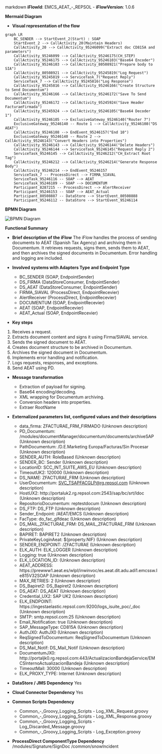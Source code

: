 markdown
**iFlowId**: EMCS_AEAT_-_REPSOL - **iFlowVersion**: 1.0.6

**Mermaid Diagram**
- **Visual representation of the flow**

```mermaid
graph LR
    BC_SENDER --> StartEvent_2(Start) : SOAP
    StartEvent_2 --> CallActivity_20(Maintain Headers)
    CallActivity_20 --> CallActivity_95246099("Extract doc CD815A and parameters")
    CallActivity_95246099 --> CallActivity_95246175(CH_STEP)
    CallActivity_95246175 --> CallActivity_95246103("Base64 Encoder")
    CallActivity_95246103 --> CallActivity_80508921("Prepare body to SIA")
    CallActivity_80508921 --> CallActivity_95245819("Log Request")
    CallActivity_95245819 --> ServiceTask_7("Request Reply")
    ServiceTask_7 --> CallActivity_95245816("Log Response")
    CallActivity_95245816 --> CallActivity_95246166("Create Structure to Send Documentum")
    CallActivity_95246166 --> CallActivity_95246172("Save To Send Documentum")
    CallActivity_95246172 --> CallActivity_95245924("Save Header FacturaeFirmada")
    CallActivity_95245924 --> CallActivity_95246105("Base64 Decoder 1")
    CallActivity_95246105 --> ExclusiveGateway_95246140("Router 7")
    ExclusiveGateway_95246140 -- Route 1 --> CallActivity_95246108("DS AEAT")
    CallActivity_95246108 --> EndEvent_95246157("End 10")
    ExclusiveGateway_95246140 -- Route 2 --> CallActivity_95246143("Convert Headers into Properties")
    CallActivity_95246143 --> CallActivity_95246144("Delete Headers")
    CallActivity_95246144 --> ServiceTask_95246145("Request Reply 2")
    ServiceTask_95246145 --> CallActivity_95246212("CH_Extract Root Tag")
    CallActivity_95246212 --> CallActivity_95246214("Generate Response Body")
    CallActivity_95246214 --> EndEvent_95246157
    ServiceTask_7 -- ProcessDirect --> FIRMA_SIAVAL
    ServiceTask_95246116 -- SOAP --> AEAT
    ServiceTask_95246189 -- SOAP --> DOCUMENTUM
    Participant_8287215 -- ProcessDirect --> AlertReceiver
    Participant_95246153 -- SOAP --> AEAT_Actual
    Participant_80508887 -- DataStore --> StartEvent_80508888
    Participant_95246112 -- DataStore --> StartEvent_95246114

```
**BPMN Diagram**

![BPMN Diagram](./EMCS_AEAT_-_REPSOL-1.0.6.png "BPMN Diagram")

**Functional Summary**
- **Brief description of the iFlow**
The iFlow handles the process of sending documents to AEAT (Spanish Tax Agency) and archiving them in Documentum. It retrieves requests, signs them, sends them to AEAT, and then archives the signed documents in Documentum. Error handling and logging are included.

- **Involved systems with Adapters Type and Endpoint Type**
    - BC_SENDER (SOAP, EndpointSender)
    - DS_FIRMA (DataStoreConsumer, EndpointSender)
    - DS_AEAT (DataStoreConsumer, EndpointSender)
    - FIRMA_SIAVAL (ProcessDirect, EndpointRecevier)
    - AlertReceiver (ProcessDirect, EndpointRecevier)
    - DOCUMENTUM (SOAP, EndpointRecevier)
    - AEAT (SOAP, EndpointRecevier)
    - AEAT_Actual (SOAP, EndpointRecevier)

- **Key steps**
1. Receives a request.
2. Extracts document content and signs it using Firma/SIAVAL service.
3. Sends the signed document to AEAT.
4. Creates document structure to be archived in Documentum.
5. Archives the signed document in Documentum.
6. Implements error handling and notification.
7. Logs requests, responses, and exceptions.
8. Send AEAT using PD.

- **Message transformation**
    - Extraction of payload for signing.
    - Base64 encoding/decoding.
    - XML wrapping for Documentum archiving.
    - Conversion headers into properties.
    - Extraer RootName

- **Externalized parameters list, configured values and their descriptions**
    - data_firma: ZFACTURAE_FRM_FIRMADO (Unknown description)
    - PD_Documentum: /modules/documentManager/documentum/documents/archiveSAP (Unknown description)
    - PathDocumentum: /D.E.Marketing Europa/Facturas/Sin Procesar (Unknown description)
    - SENDER_AUTH: RoleBased (Unknown description)
    - SENDER_BC: Sender (Unknown description)
    - LocationID: SCC_INT_SUITE_AWS_EU (Unknown description)
    - TimeoutUK2: 120000 (Unknown description)
    - DS_NAME: ZFACTURAE_FRM (Unknown description)
    - UserDocumentum: SVC_TSAPFACGLP@rg.repsol.com (Unknown description)
    - HostUX2: http\://portaluk2.rg.repsol.com\:2543/sap/bc/srt/Idoc (Unknown description)
    - RepositorioDocumentum: reptestdocum (Unknown description)
    - DS_FTP: DS_FTP (Unknown description)
    - Sender_Endpoint: /AEAT/EMCS (Unknown description)
    - FacType: do_fac_glfdeac (Unknown description)
    - DS_MAIL_ZFACTURAE_FRM: DS_MAIL_ZFACTURAE_FRM (Unknown description)
    - BAPIRET: BAPIRET2 (Unknown description)
    - PrivateKeyLoginAeat: \${property.NIF} (Unknown description)
    - SENDER_ENDPOINT: /ZFACTURAE (Unknown description)
    - ELK_AUTH: ELK_LOGGER (Unknown description)
    - Logging: true (Unknown description)
    - ELK_LOCATION_ID:  (Unknown description)
    - AEAT_ADDRESS: https\://prewww1.aeat.es/wlpl/inwinvoc/es.aeat.dit.adu.adi1.emcssw.Ie815V32SOAP (Unknown description)
    - MAX_RETRIES: 2 (Unknown description)
    - DS_Bapiret2: DS_Bapiret2 (Unknown description)
    - DS_AEAT: DS_AEAT (Unknown description)
    - Credential_UX2: SAP UK2 (Unknown description)
    - ELK_ENDPOINT: https\://ingestaelastic.repsol.com\:9200/logs_isuite_poc/_doc (Unknown description)
    - SMTP: smtp.repsol.com\:25 (Unknown description)
    - Email_Notification: true (Unknown description)
    - SAP_MessageType: CD815A (Unknown description)
    - AuthJX0: AuthJX0 (Unknown description)
    - ReqSignedToDocumentum: ReqSignedToDocumentum (Unknown description)
    - DS_Mail_Notif: DS_Mail_Notif (Unknown description)
    - DocumentumJX0: http\://portaljk0.rg.repsol.com\:443/ActualizacionBandejaService/EMCSInternoActualizacionBandeja (Unknown description)
    - TimeoutMail: 30000 (Unknown description)
    - ELK_PROXY_TYPE: Internet (Unknown description)

- **DataStore / JMS Dependency**
Yes

- **Cloud Connector Dependency**
Yes

- **Common Scripts Dependency**
    - Common_-_Groovy_Logging_Scripts - Log_XML_Request.groovy
    - Common_-_Groovy_Logging_Scripts - Log_XML_Response.groovy
    - Common_-_Groovy_Logging_Scripts - Log_Discarded_Message.groovy
    - Common_-_Groovy_Logging_Scripts - Log_Exception.groovy

- **ProcessDirect ComponentType Dependency**
/modules/Signature/SignDoc
/common/snowIncident